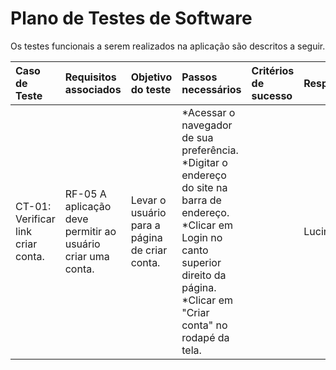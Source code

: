 # Plano de Testes de Software

Os testes funcionais a serem realizados na aplicação são descritos a seguir. 

| Caso de Teste | Requisitos associados | Objetivo do teste|Passos necessários|Critérios de sucesso|Responsável
|:---|:----|:---|:------|:---|:---
| CT-01: Verificar link criar conta. | RF-05	A aplicação deve permitir ao usuário criar uma conta. | Levar o usuário para a página de criar conta.| *Acessar o navegador de sua preferência. *Digitar o endereço do site na barra de endereço. *Clicar em Login no canto superior direito da página. *Clicar em "Criar conta" no rodapé da tela.|     |   Lucineia|

 

